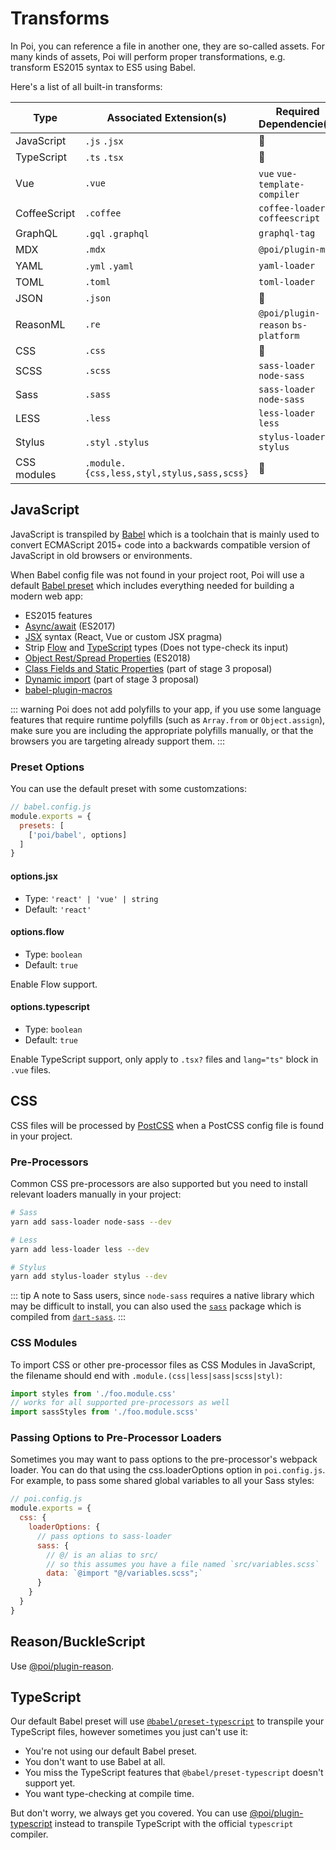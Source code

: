 # Transforms

In Poi, you can reference a file in another one, they are so-called assets. For many kinds of assets, Poi will perform proper transformations, e.g. transform ES2015 syntax to ES5 using Babel.

Here's a list of all built-in transforms:

|Type|Associated Extension(s)|Required Dependencie(s)|
|---|---|---|
|JavaScript|`.js` `.jsx`|🎉|
|TypeScript|`.ts` `.tsx`|🎉|
|Vue|`.vue`|`vue` `vue-template-compiler`|
|CoffeeScript|`.coffee`|`coffee-loader` `coffeescript`|
|GraphQL|`.gql` `.graphql`|`graphql-tag`|
|MDX|`.mdx`|`@poi/plugin-mdx`|
|YAML|`.yml` `.yaml`|`yaml-loader`|
|TOML|`.toml`|`toml-loader`|
|JSON|`.json`|🎉|
|ReasonML|`.re`|`@poi/plugin-reason` `bs-platform`|
|CSS|`.css`|🎉|
|SCSS|`.scss`|`sass-loader` `node-sass`|
|Sass|`.sass`|`sass-loader` `node-sass`|
|LESS|`.less`|`less-loader` `less`|
|Stylus|`.styl` `.stylus`|`stylus-loader` `stylus`|
|CSS modules|`.module.{css,less,styl,stylus,sass,scss}`|🎉|


## JavaScript

JavaScript is transpiled by [Babel](https://babeljs.io/docs/en) which is a toolchain that is mainly used to convert ECMAScript 2015+ code into a backwards compatible version of JavaScript in old browsers or environments.

When Babel config file was not found in your project root, Poi will use a default [Babel preset](https://github.com/egoist/poi/blob/master/packages/poi/lib/babel/preset.js) which includes everything needed for building a modern web app:

- ES2015 features
- [Async/await](https://github.com/tc39/ecmascript-asyncawait) (ES2017)
- [JSX](https://facebook.github.io/react/docs/introducing-jsx.html) syntax (React, Vue or custom JSX pragma)
- Strip [Flow](https://flow.org/) and [TypeScript](http://www.typescriptlang.org/) types (Does not type-check its input)
- [Object Rest/Spread Properties](https://github.com/tc39/proposal-object-rest-spread) (ES2018)
- [Class Fields and Static Properties](https://github.com/tc39/proposal-class-public-fields) (part of stage 3 proposal)
- [Dynamic import](https://github.com/tc39/proposal-dynamic-import) (part of stage 3 proposal)
- [babel-plugin-macros](https://github.com/kentcdodds/babel-plugin-macros)

::: warning
Poi does not add polyfills to your app, if you use some language features that require runtime polyfills (such as `Array.from` or `Object.assign`), make sure you are including the appropriate polyfills manually, or that the browsers you are targeting already support them.
:::

### Preset Options

You can use the default preset with some customzations:

```js
// babel.config.js
module.exports = {
  presets: [
    ['poi/babel', options]
  ]
}
```

#### options.jsx

- Type: `'react' | 'vue' | string`
- Default: `'react'`

#### options.flow

- Type: `boolean`
- Default: `true`

Enable Flow support.

#### options.typescript

- Type: `boolean`
- Default: `true`

Enable TypeScript support, only apply to `.tsx?` files and `lang="ts"` block in `.vue` files. 

## CSS

CSS files will be processed by [PostCSS](https://postcss.org/) when a PostCSS config file is found in your project.

### Pre-Processors

Common CSS pre-processors are also supported but you need to install relevant loaders manually in your project:

```bash
# Sass
yarn add sass-loader node-sass --dev

# Less
yarn add less-loader less --dev

# Stylus
yarn add stylus-loader stylus --dev
```

::: tip
A note to Sass users, since `node-sass` requires a native library which may be difficult to install, you can also used the [`sass`](https://www.npmjs.com/package/sass) package which is compiled from [`dart-sass`](https://github.com/sass/dart-sass).
:::

### CSS Modules

To import CSS or other pre-processor files as CSS Modules in JavaScript, the filename should end with `.module.(css|less|sass|scss|styl)`:

```js
import styles from './foo.module.css'
// works for all supported pre-processors as well
import sassStyles from './foo.module.scss'
```

### Passing Options to Pre-Processor Loaders

Sometimes you may want to pass options to the pre-processor's webpack loader. You can do that using the css.loaderOptions option in `poi.config.js`. For example, to pass some shared global variables to all your Sass styles:

```js
// poi.config.js
module.exports = {
  css: {
    loaderOptions: {
      // pass options to sass-loader
      sass: {
        // @/ is an alias to src/
        // so this assumes you have a file named `src/variables.scss`
        data: `@import "@/variables.scss";`
      }
    }
  }
}
```

## Reason/BuckleScript

Use [@poi/plugin-reason](./plugin-reason.md).

## TypeScript

Our default Babel preset will use [`@babel/preset-typescript`](https://babeljs.io/docs/en/babel-preset-typescript) to transpile your TypeScript files, however sometimes you just can't use it:

- You're not using our default Babel preset.
- You don't want to use Babel at all.
- You miss the TypeScript features that `@babel/preset-typescript` doesn't support yet.
- You want type-checking at compile time.

But don't worry, we always get you covered. You can use [@poi/plugin-typescript](./plugin-typescript.md) instead to transpile TypeScript with the official `typescript` compiler.
